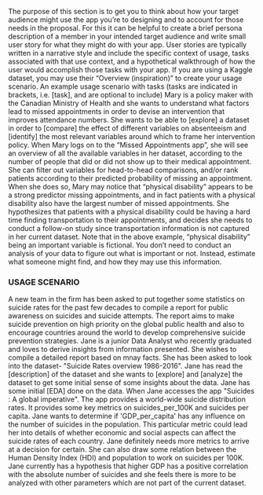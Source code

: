 The purpose of this section is to get you to think about how your target audience might use the app you’re to designing and to account for those needs in the proposal. 
For this it can be helpful to create a brief persona description of a member in your intended target audience and write small user story for what they might do with your app. User stories are typically written in a narrative style and include the specific context of usage, tasks associated with that use context, and a hypothetical walkthrough of how the user would accomplish those tasks with your app. If you are using a Kaggle dataset, you may use their “Overview (inspiration)” to create your usage scenario. 
An example usage scenario with tasks (tasks are indicated in brackets, i.e. [task], and are optional to include) 
Mary is a policy maker with the Canadian Ministry of Health and she wants to understand what factors lead to missed appointments in order to devise an intervention that improves attendance numbers. She wants to be able to [explore] a dataset in order to [compare] the effect of different variables on absenteeism and [identify] the most relevant variables around which to frame her intervention policy. When Mary logs on to the “Missed Appointments app”, she will see an overview of all the available variables in her dataset, according to the number of people that did or did not show up to their medical appointment. She can filter out variables for head-to-head comparisons, and/or rank patients according to their predicted probability of missing an appointment. When she does so, Mary may notice that “physical disability” appears to be a strong predictor missing appointments, and in fact patients with a physical disability also have the largest number of missed appointments. She hypothesizes that patients with a physical disability could be having a hard time finding transportation to their appointments, and decides she needs to conduct a follow-on study since transportation information is not captured in her current dataset. 
Note that in the above example, “physical disability” being an important variable is fictional. You don’t need to conduct an analysis of your data to figure out what is important or not. Instead, estimate what someone might find, and how they may use this information. 
 
### USAGE SCENARIO 
 
A new team in the firm has been asked to put together some statistics on suicide rates for the past few decades to compile a report for public awareness on suicides and suicide attempts. The report aims to make suicide prevention on high priority on the global public health and also to encourage countries around the world to develop comprehensive suicide prevention strategies. Jane is a junior Data Analyst who recently graduated and loves to derive insights from information presented. She wishes to compile a detailed report based on mnay facts. She has been asked to look into the dataset- "Suicide Rates overview 1986-2016". Jane has read the [description] of the dataset and she wants to [explore] and [analyze] the dataset to get some initial sense of some insights about the data. Jane has some initial [EDA] done on the data. When Jane accesses the app "Suicides : A global imperative". The app provides a world-wide suicide distribution rates. It provides some key metrics on suicides_per_100K and suicides per capita. Jane wants to determine if 'GDP_per_capita' has any influence on the number of suicides in the population. This particular metric could lead her into details of whether economic and social aspects can affect the suicide rates of each country. Jane definitely needs more metrics to arrive at a decision for certain. She can also draw some relation between the Human Density Index (HDI) and population to work on suicides per 100K. Jane currently has a hypothesis that higher GDP has a positive correlation with the absolute number of suicides and she feels there is more to be analyzed with other parameters which are not part of the current dataset.
 